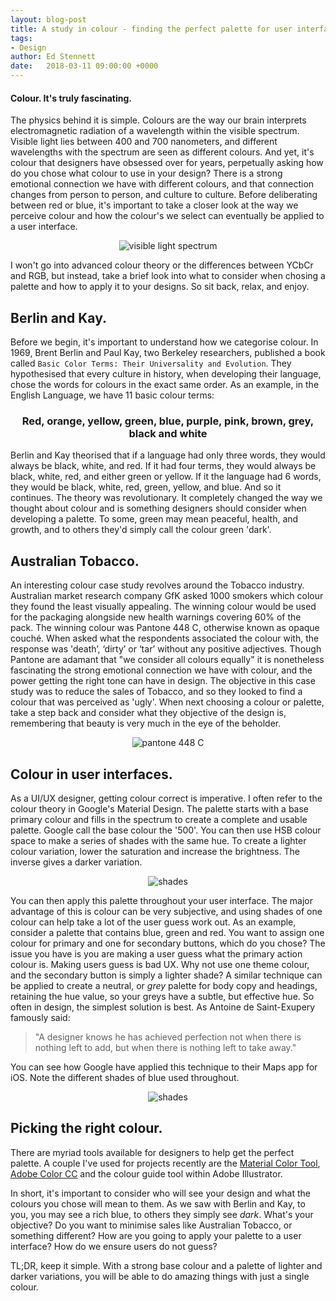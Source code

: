 ```yaml
---
layout: blog-post
title: A study in colour - finding the perfect palette for user interfaces.
tags:
- Design
author: Ed Stennett
date:   2018-03-11 09:00:00 +0000
---
```


#### Colour. It's truly fascinating.

The physics behind it is simple. Colours are the way our brain interprets electromagnetic radiation of a wavelength within the visible spectrum. Visible light lies between 400 and 700 nanometers, and different wavelengths with the spectrum are seen as different colours. And yet, it's colour that designers have obsessed over for years, perpetually asking how do you chose what colour to use in your design? There is a strong emotional connection we have with different colours, and that connection changes from person to person, and culture to culture. Before deliberating between red or blue, it's important to take a closer look at the way we perceive colour and how the colour's we select can eventually be applied to a user interface.

<div align="center">
    <img src="{{site.baseurl}}/assets/img/blog/09-03-2018-visible-light.png" class="post-img" alt="visible light spectrum" />
</div>

I won't go into advanced colour theory or the differences between YCbCr and RGB, but instead, take a brief look into what to consider when chosing a palette and how to apply it to your designs. So sit back, relax, and enjoy.

## Berlin and Kay.

Before we begin, it's important to understand how we categorise colour. In 1969, Brent Berlin and Paul Kay, two Berkeley researchers, published a book called `Basic Color Terms: Their Universality and Evolution`. They hypothesised that every culture in history, when developing their language, chose the words for colours in the exact same order. As an example, in the English Language, we have 11 basic colour terms:

<div align="center">
    <h3>Red, orange, yellow, green, blue, purple, pink, brown, grey, black and white</h3>
</div>

Berlin and Kay theorised that if a language had only three words, they would always be black, white, and red. If it had four terms, they would always be black, white, red, and either green or yellow. If it the language had 6 words, they would be black, white, red, green, yellow, and blue. And so it continues. The theory was revolutionary. It completely changed the way we thought about colour and is something designers should consider when developing a palette. To some, green may mean peaceful, health, and growth, and to others they'd simply call the colour green 'dark'.   

## Australian Tobacco.

An interesting colour case study revolves around the Tobacco industry. Australian market research company GfK asked 1000 smokers which colour they found the least visually appealing. The winning colour would be used for the packaging alongside new health warnings covering 60% of the pack. The winning colour was Pantone 448 C, otherwise known as opaque couché. When asked what the respondents associated the colour with, the response was 'death’, ‘dirty’ or ‘tar’ without any positive adjectives. Though Pantone are adamant that "we consider all colours equally" it is nonetheless fascinating the strong emotional connection we have with colour, and the power getting the right tone can have in design. The objective in this case study was to reduce the sales of Tobacco, and so they looked to find a colour that was perceived as 'ugly'. When next choosing a colour or palette, take a step back and consider what they objective of the design is, remembering that beauty is very much in the eye of the beholder.

<div align="center">
    <img src="{{site.baseurl}}/assets/img/blog/09-03-2018-pantone.png" class="post-img" alt="pantone 448 C" />
</div>

## Colour in user interfaces.

As a UI/UX designer, getting colour correct is imperative. I often refer to the colour theory in Google's Material Design. The palette starts with a base primary colour and fills in the spectrum to create a complete and usable palette. Google call the base colour the '500'. You can then use HSB colour space to make a series of shades with the same hue. To create a lighter colour variation, lower the saturation and increase the brightness. The inverse gives a darker variation.

<div align="center">
    <img src="{{site.baseurl}}/assets/img/blog/09-03-2018-shades.png" class="post-img" alt="shades" />
</div>

You can then apply this palette throughout your user interface. The major advantage of this is colour can be very subjective, and using shades of one colour can help take a lot of the user guess work out. As an example, consider a palette that contains blue, green and red. You want to assign one colour for primary and one for secondary buttons, which do you chose? The issue you have is you are making a user guess what the primary action colour is. Making users guess is bad UX. Why not use one theme colour, and the secondary button is simply a lighter shade?
A similar technique can be applied to create a neutral, or _grey_ palette for body copy and headings, retaining the hue value, so your greys have a subtle, but effective hue.
So often in design, the simplest solution is best. As Antoine de Saint-Exupery famously said:

> "A designer knows he has achieved perfection not when there is nothing left to add, but when there is nothing left to take away."

You can see how Google have applied this technique to their Maps app for iOS. Note the different shades of blue used throughout.

<div align="center">
    <img src="{{site.baseurl}}/assets/img/blog/09-03-2018-ui.png" class="post-img" alt="shades" />
</div>

## Picking the right colour.

There are myriad tools available for designers to help get the perfect palette. A couple I've used for projects recently are the [Material Color Tool](https://material.io/color/#!/?view.left=0&view.right=0), [Adobe Color CC](https://color.adobe.com/create/color-wheel/) and the colour guide tool within Adobe Illustrator.

In short, it's important to consider who will see your design and what the colours you chose will mean to them. As we saw with Berlin and Kay, to you, you may see a rich blue, to others they simply see _dark_. What's your objective? Do you want to minimise sales like Australian Tobacco, or something different? How are you going to apply your palette to a user interface? How do we ensure users do not guess?

TL;DR, keep it simple. With a strong base colour and a palette of lighter and darker variations, you will be able to do amazing things with just a single colour.